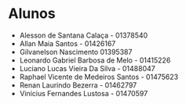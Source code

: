 # Alunos

* Alesson de Santana Calaça - 01378540
* Allan Maia Santos - 01426167
* Gilvanelson Nascimento 01395387
* Leonardo Gabriel Barbosa de Melo - 01415226
* Luciano Lucas Vieira Da Silva - 01488047
* Raphael Vicente de Medeiros Santos - 01475623
* Renan Laurindo Bezerra - 01462797
* Vinícius Fernandes Lustosa - 01470597
